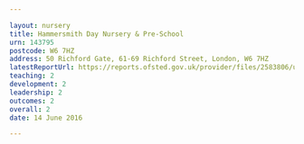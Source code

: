 ```yaml
---

layout: nursery
title: Hammersmith Day Nursery & Pre-School
urn: 143795
postcode: W6 7HZ
address: 50 Richford Gate, 61-69 Richford Street, London, W6 7HZ
latestReportUrl: https://reports.ofsted.gov.uk/provider/files/2583806/urn/143795.pdf
teaching: 2
development: 2
leadership: 2
outcomes: 2
overall: 2
date: 14 June 2016

---
```

